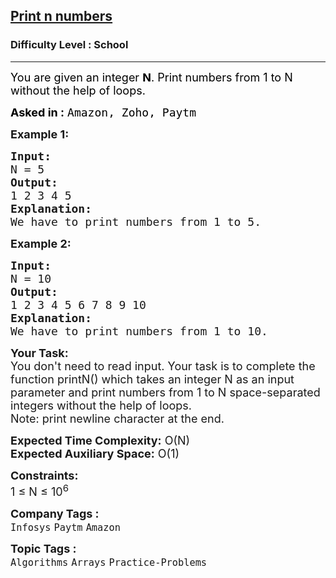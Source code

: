 <h2><a href="https://practice.geeksforgeeks.org/problems/print-n-numbers-with-the-help-of-loop/1?page=1&sprint=ca8ae412173dbd8346c26a0295d098fd&sortBy=submissions">Print n numbers</a></h2><h3>Difficulty Level : School</h3><hr><div class="problems_problem_content__Xm_eO"><p><span style="font-size: 18px; color: #000000;">You are given an integer <strong>N</strong>. Print numbers from 1 to N without the help of loops.</span></p>
<p><span style="color: #000000;"><strong style="font-size: 18px;">Asked in :</strong><span style="font-size: 18px;"> </span><code style="font-size: 18px;">Amazon, Zoho, Paytm</code></span></p>
<p><span style="font-size: 18px;"><strong>Example 1:</strong></span></p>
<pre><span style="font-size: 18px;"><strong>Input:</strong>
N = 5
<strong>Output:</strong>
1 2 3 4 5
<strong>Explanation:</strong>
We have to print numbers from 1 to 5.</span></pre>
<p><span style="font-size: 18px;"><strong>Example 2:</strong></span></p>
<pre><span style="font-size: 18px;"><strong>Input:</strong>
N = 10
<strong>Output:</strong>
1 2 3 4 5 6 7 8 9 10
<strong>Explanation:</strong>
We have to print numbers from 1 to 10.</span></pre>
<p><span style="font-size: 18px;"><strong>Your Task:&nbsp; </strong><br>You don't need to read input. Your task is to complete the function printN() which takes an integer N as an input parameter and print numbers from 1 to N space-separated integers without the help of loops.<br>Note: print newline character at the end.</span></p>
<p><span style="font-size: 18px;"><strong>Expected Time Complexity:</strong>&nbsp;O(N)<br><strong>Expected Auxiliary Space:</strong>&nbsp;O(1)</span></p>
<p><span style="font-size: 18px;"><strong>Constraints:</strong><br>1 ≤ N ≤ 10<sup>6</sup></span></p></div><p><span style=font-size:18px><strong>Company Tags : </strong><br><code>Infosys</code>&nbsp;<code>Paytm</code>&nbsp;<code>Amazon</code>&nbsp;<br><p><span style=font-size:18px><strong>Topic Tags : </strong><br><code>Algorithms</code>&nbsp;<code>Arrays</code>&nbsp;<code>Practice-Problems</code>&nbsp;